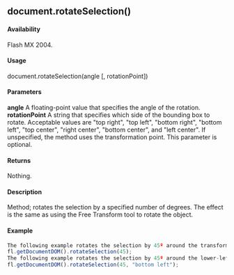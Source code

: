 ## document.rotateSelection()

#### Availability

Flash MX 2004.

#### Usage

document.rotateSelection(angle [, rotationPoint])

#### Parameters

**angle** A floating-point value that specifies the angle of the rotation.
**rotationPoint** A string that specifies which side of the bounding box to rotate. Acceptable values are "top right", "top left", "bottom right", "bottom left", "top center", "right center", "bottom center", and "left center". If unspecified, the method uses the transformation point. This parameter is optional.

#### Returns

Nothing.

#### Description

Method; rotates the selection by a specified number of degrees. The effect is the same as using the Free Transform tool to rotate the object.

#### Example

```javascript
The following example rotates the selection by 45º around the transformation point:
fl.getDocumentDOM().rotateSelection(45);
The following example rotates the selection by 45º around the lower-left corner:
fl.getDocumentDOM().rotateSelection(45, "bottom left");

```